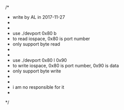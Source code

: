 /*
* write by AL in 2017-11-27
* 
* 
* use ./devport 0x80 b
* to read iospace, 0x80 is port number
* only support byte read
* 
* 
* use ./devport 0x80 l 0x90
* to write iospace, 0x80 is port number, 0x90 is data
* only support byte write
* 
* 
* i am no responsible for it
* 
*/
